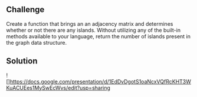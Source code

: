## Challenge
Create a function that brings an an adjacency matrix and determines whether or not there are any islands. Without utilizing any of the built-in methods available to your language, return the number of islands present in the graph data structure.


## Solution
![]https://docs.google.com/presentation/d/1EdDvDgotS1oaNcxVQfRcKHT3WKuACUEes1MySwEcWvs/edit?usp=sharing
